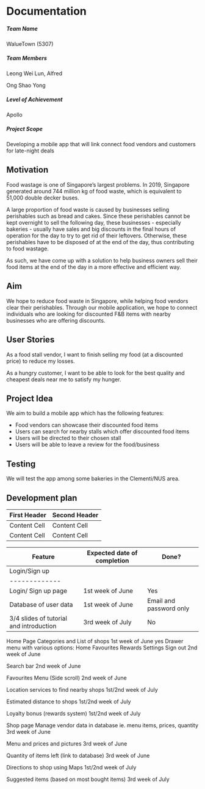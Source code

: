 # Documentation

##### Team Name
WalueTown (5307)

##### Team Members
Leong Wei Lun, Alfred

Ong Shao Yong

##### Level of Achievement
Apollo

##### Project Scope
Developing a mobile app that will link connect food vendors and customers for late-night deals



## Motivation 

Food wastage is one of Singapore’s largest problems. In 2019, Singapore generated around 744 million kg of food waste, which is equivalent to 51,000 double decker buses. 

A large proportion of food waste is caused by businesses selling perishables such as bread and cakes. Since these perishables cannot be kept overnight to sell the following day, these businesses - especially bakeries - usually have sales and big discounts in the final hours of operation for the day to try to get rid of their leftovers. Otherwise, these perishables have to be disposed of at the end of the day, thus contributing to food wastage. 

As such, we have come up with a solution to help business owners sell their food items at the end of the day in a more effective and efficient way.


## Aim 

We hope to reduce food waste in Singapore, while helping food vendors clear their perishables. Through our mobile application, we hope to connect individuals who are looking for discounted F&B items with nearby businesses who are offering discounts.


## User Stories

As a food stall vendor, I want to finish selling my food (at a discounted price) to reduce my losses.

As a hungry customer, I want to be able to look for the best quality and cheapest deals near me to satisfy my hunger. 


## Project Idea

We aim to build a mobile app which has the following features:

- Food vendors can showcase their discounted food items 
- Users can search for nearby stalls which offer discounted food items
- Users will be directed to their chosen stall 
- Users will be able to leave a review for the food/business


## Testing

We will test the app among some bakeries in the Clementi/NUS area.


## Development plan
	
	
| First Header  | Second Header |
| ------------- | ------------- |
| Content Cell  | Content Cell  |
| Content Cell  | Content Cell  |
	
|  Feature  |  Expected date of completion |  Done?  |
|  -------- | ---------------------------- |  ------ |
|  Login/Sign up  |
|  -------------  |
|  Login/ Sign up page  | 1st week of June |  Yes  |
|  Database of user data  | 1st week of June  |  Email and password only  |
|  3/4 slides of tutorial and introduction  |  3rd week of July  |  No  |


Home Page
Categories and List of shops
1st week of June
yes
Drawer menu with various options: 
Home
Favourites
Rewards
Settings
Sign out
2nd week of June

Search bar
2nd week of June

Favourites Menu (Side scroll)
2nd week of June

Location services to find nearby shops
1st/2nd week of July

Estimated distance to shops
1st/2nd week of July

Loyalty bonus (rewards system)
1st/2nd week of July

Shop page
Manage vendor data in database ie. menu items, prices, quantity
3rd week of June

Menu and prices and pictures
3rd week of June

Quantity of items left (link to database)
3rd week of June

Directions to shop using Maps
1st/2nd week of July

Suggested items (based on most bought items)
3rd week of July




